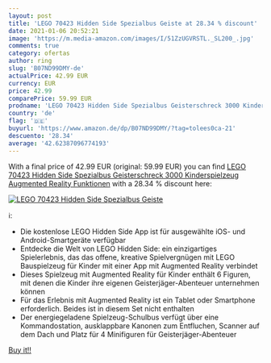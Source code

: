```yaml
---
layout: post
title: 'LEGO 70423 Hidden Side Spezialbus Geiste at 28.34 % discount'
date: 2021-01-06 20:52:21
image: 'https://m.media-amazon.com/images/I/51ZzUGVRSTL._SL200_.jpg'
comments: true
category: ofertas
author: ring
slug: 'B07ND99DMY-de'
actualPrice: 42.99 EUR
currency: EUR
price: 42.99
comparePrice: 59.99 EUR
prodname: 'LEGO 70423 Hidden Side Spezialbus Geisterschreck 3000 Kinderspielzeug  Augmented Reality Funktionen'
country: 'de'
flag: '🇩🇪'
buyurl: 'https://www.amazon.de/dp/B07ND99DMY/?tag=tolees0ca-21'
descuento: '28.34'
average: '42.62387096774193'
---
```


With a final price of 42.99 EUR (original: 59.99 EUR) you can find [LEGO 70423 Hidden Side Spezialbus Geisterschreck 3000 Kinderspielzeug  Augmented Reality Funktionen](https://www.amazon.de/dp/B07ND99DMY/?tag=tolees0ca-21) with a  28.34 % discount here:

[![LEGO 70423 Hidden Side Spezialbus Geiste](https://m.media-amazon.com/images/I/51ZzUGVRSTL._SL200_.jpg)](https://www.amazon.de/dp/B07ND99DMY/?tag=tolees0ca-21)

ℹ️:

- Die kostenlose LEGO Hidden Side App ist für ausgewählte iOS- und Android-Smartgeräte verfügbar
- Entdecke die Welt von LEGO Hidden Side: ein einzigartiges Spielerlebnis, das das offene, kreative Spielvergnügen mit LEGO Bauspielzeug für Kinder mit einer App mit Augmented Reality verbindet
- Dieses Spielzeug mit Augmented Reality für Kinder enthält 6 Figuren, mit denen die Kinder ihre eigenen Geisterjäger-Abenteuer unternehmen können
- Für das Erlebnis mit Augmented Reality ist ein Tablet oder Smartphone erforderlich. Beides ist in diesem Set nicht enthalten
- Der energiegeladene Spielzeug-Schulbus verfügt über eine Kommandostation, ausklappbare Kanonen zum Entfluchen, Scanner auf dem Dach und Platz für 4 Minifiguren für Geisterjäger-Abenteuer

[Buy it!!](https://www.amazon.de/dp/B07ND99DMY/?tag=tolees0ca-21)
